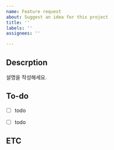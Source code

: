 ```yaml
---
name: Feature request
about: Suggest an idea for this project
title: ''
labels: ''
assignees: ''

---
```


## Descrption

설명을 작성해세요.



## To-do

- [ ] todo
- [ ] todo



## ETC
